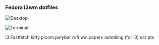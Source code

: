 ### Fedora i3wm dotfiles

![Desktop](https://github.com/user-attachments/assets/7614bee5-f656-4c8a-9b40-39802484509a)

![Terminal](https://github.com/user-attachments/assets/62b76b35-4d78-411a-acc8-acf9890f28b1)

i3
Fastfetch
kitty
picom
polybar
rofi
wallpapers
autotiling (for i3)
scripts
